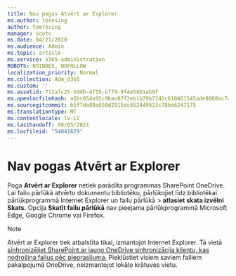 ```yaml
---
title: Nav pogas Atvērt ar Explorer
ms.author: toresing
author: tomresing
manager: scotv
ms.date: 04/21/2020
ms.audience: Admin
ms.topic: article
ms.service: o365-administration
ROBOTS: NOINDEX, NOFOLLOW
localization_priority: Normal
ms.collection: Adm_O365
ms.custom: ''
ms.assetid: 712afc25-b9db-4f55-bf79-9f4e5861ab9f
ms.openlocfilehash: a5bc054a95c9bac07f2eb1b79b7241c610461545ade0088ac74254e6ae4169ae
ms.sourcegitcommit: b5f7da89a650d2915dc652449623c78be6247175
ms.translationtype: MT
ms.contentlocale: lv-LV
ms.lasthandoff: 08/05/2021
ms.locfileid: "54041629"
---
```

# <a name="the-open-with-explorer-button-is-missing"></a>Nav pogas Atvērt ar Explorer

Poga **Atvērt ar Explorer** netiek parādīta programmas SharePoint OneDrive. Lai failu pārlūkā atvērtu dokumentu bibliotēku, pārlūkojiet līdz bibliotēkai pārlūkprogrammā Internet Explorer un failu pārlūkā \> **atlasiet skata izvēlni Skats.** Opcija **Skatīt failu pārlūkā** nav pieejama pārlūkprogrammā Microsoft Edge, Google Chrome vai Firefox. 
  
> [!NOTE]
> Atvērt ar Explorer tiek atbalstīta tikai, izmantojot Internet Explorer. Tā vietā [sinhronizējiet SharePoint ar jauno OneDrive sinhronizācija klientu, kas](https://support.office.com/article/6de9ede8-5b6e-4503-80b2-6190f3354a88.aspx) [nodrošina failus pēc pieprasījuma.](https://support.office.com/article/0e6860d3-d9f3-4971-b321-7092438fb38e.aspx) Piekļūstiet visiem saviem failiem pakalpojumā OneDrive, neizmantojot lokālo krātuves vietu. 
  

